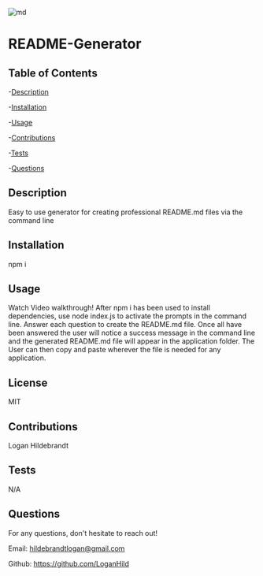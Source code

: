 
  ![md](https://img.shields.io/badge/license-MIT-blue?style=plastic&logo=appveyor)

  # README-Generator
  ## Table of Contents
  -[Description](#description)

  -[Installation](#installation)

  -[Usage](#usage)

  -[Contributions](#contributions)

  -[Tests](#tests)

  -[Questions](#questions)


  ## Description
  Easy to use generator for creating professional README.md files via the command line

  ## Installation
  npm i

  ## Usage
  Watch Video walkthrough! After npm i has been used to install dependencies, use node index.js to activate the prompts in the command line. Answer each question to create the README.md file. Once all have been answered the user will notice a success message in the command line and the generated README.md file will appear in the application folder. The User can then copy and paste wherever the file is needed for any application.

  ## License
  MIT

  ## Contributions
  Logan Hildebrandt

  ## Tests
  N/A

  ## Questions

  For any questions, don't hesitate to reach out!

  Email: <a href="mailto:hildebrandtlogan@gmail.com">hildebrandtlogan@gmail.com</a>

  Github: <a href="https://github.com/LoganHild">https://github.com/LoganHild</a>
